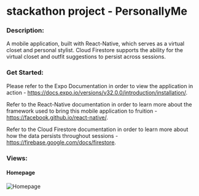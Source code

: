 # stackathon project - PersonallyMe

### **Description:**

A mobile application, built with React-Native, which serves as a virtual closet and personal stylist. Cloud Firestore supports the ability for the virtual closet and outfit suggestions to persist across sessions.


### **Get Started:**

Please refer to the Expo Documentation in order to view the application in action - https://docs.expo.io/versions/v32.0.0/introduction/installation/. 

Refer to the React-Native documentation in order to learn more about the framework used to bring this mobile application to fruition - https://facebook.github.io/react-native/.

Refer to the Cloud Firestore documentation in order to learn more about how the data persists throughout sessions - https://firebase.google.com/docs/firestore.


### **Views:** 

#### **Homepage**

![Homepage](https://i.imgur.com/nSv7WAU.png)
